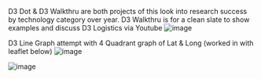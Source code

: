 
D3 Dot & D3 Walkthru are both projects of this look into research success by technology category over year. D3 Walkthru is for a clean slate to show examples and discuss D3 Logistics via Youtube
![image](https://github.com/frankie-g1/myjsvizwalkthrus/assets/47835157/7e23d852-64b4-4b14-90aa-aeca511328ec)





D3 Line Graph attempt with 4 Quadrant graph of Lat & Long (worked in with leaflet below)
![image](https://github.com/frankie-g1/myjsvizwalkthrus/assets/47835157/44001819-5559-4b61-9a41-eb4ba88e19f6)



![image](https://github.com/frankie-g1/myjsvizwalkthrus/assets/47835157/11d35294-6bfa-41b8-96f1-e088dbea288a)
